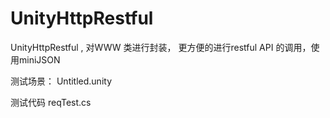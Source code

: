 # UnityHttpRestful
UnityHttpRestful , 对WWW 类进行封装， 更方便的进行restful API 的调用，使用miniJSON

测试场景：
Untitled.unity

测试代码
reqTest.cs
